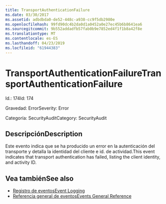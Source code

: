 ```yaml
---
title: TransportAuthenticationFailure
ms.date: 03/30/2017
ms.assetid: adbdbda0-de52-448c-a938-cc9f5db2980e
ms.openlocfilehash: 99fd90dc4b2da0d1a0452a0e27ec45b6b8641ea6
ms.sourcegitcommit: 9b552addadfb57fab0b9e7852ed4f1f1b8a42f8e
ms.translationtype: MT
ms.contentlocale: es-ES
ms.lasthandoff: 04/23/2019
ms.locfileid: "61944383"
---
```

# <a name="transportauthenticationfailure"></a><span data-ttu-id="f37cb-102">TransportAuthenticationFailure</span><span class="sxs-lookup"><span data-stu-id="f37cb-102">TransportAuthenticationFailure</span></span>
<span data-ttu-id="f37cb-103">Id.: 174</span><span class="sxs-lookup"><span data-stu-id="f37cb-103">Id: 174</span></span>  
  
 <span data-ttu-id="f37cb-104">Gravedad: Error</span><span class="sxs-lookup"><span data-stu-id="f37cb-104">Severity: Error</span></span>  
  
 <span data-ttu-id="f37cb-105">Categoría: SecurityAudit</span><span class="sxs-lookup"><span data-stu-id="f37cb-105">Category: SecurityAudit</span></span>  
  
## <a name="description"></a><span data-ttu-id="f37cb-106">Descripción</span><span class="sxs-lookup"><span data-stu-id="f37cb-106">Description</span></span>  
 <span data-ttu-id="f37cb-107">Este evento indica que se ha producido un error en la autenticación del transporte y detalla la identidad del cliente e id. de actividad.</span><span class="sxs-lookup"><span data-stu-id="f37cb-107">This event indicates that transport authentication has failed, listing the client identity, and activity ID.</span></span>  
  
## <a name="see-also"></a><span data-ttu-id="f37cb-108">Vea también</span><span class="sxs-lookup"><span data-stu-id="f37cb-108">See also</span></span>

- [<span data-ttu-id="f37cb-109">Registro de eventos</span><span class="sxs-lookup"><span data-stu-id="f37cb-109">Event Logging</span></span>](../../../../../docs/framework/wcf/diagnostics/event-logging/index.md)
- [<span data-ttu-id="f37cb-110">Referencia general de eventos</span><span class="sxs-lookup"><span data-stu-id="f37cb-110">Events General Reference</span></span>](../../../../../docs/framework/wcf/diagnostics/event-logging/events-general-reference.md)
